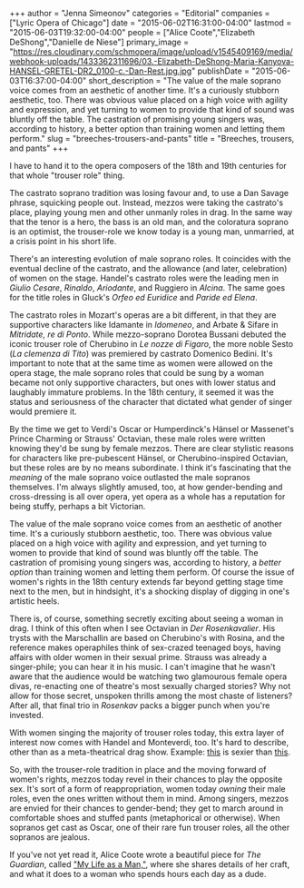 +++
author = "Jenna Simeonov"
categories = "Editorial"
companies = ["Lyric Opera of Chicago"]
date = "2015-06-02T16:31:00-04:00"
lastmod = "2015-06-03T19:32:00-04:00"
people = ["Alice Coote","Elizabeth DeShong","Danielle de Niese"]
primary_image = "https://res.cloudinary.com/schmopera/image/upload/v1545409169/media/webhook-uploads/1433362311696/03.-Elizabeth-DeShong-Maria-Kanyova-HANSEL-GRETEL-DR2_0100-c.-Dan-Rest.jpg.jpg"
publishDate = "2015-06-03T16:37:00-04:00"
short_description = "The value of the male soprano voice comes from an aesthetic of another time. It&#039;s a curiously stubborn aesthetic, too. There was obvious value placed on a high voice with agility and expression, and yet turning to women to provide that kind of sound was bluntly off the table. The castration of promising young singers was, according to history, a better option than training women and letting them perform."
slug = "breeches-trousers-and-pants"
title = "Breeches, trousers, and pants"
+++

I have to hand it to the opera composers of the 18th and 19th centuries for that whole "trouser role" thing. 

The castrato soprano tradition was losing favour and, to use a Dan Savage phrase, squicking people out. Instead, mezzos were taking the castrato's place, playing young men and other unmanly roles in drag. In the same way that the tenor is a hero, the bass is an old man, and the coloratura soprano is an optimist, the trouser-role we know today is a young man, unmarried, at a crisis point in his short life. 

There's an interesting evolution of male soprano roles. It coincides with the eventual decline of the castrato, and the allowance (and later, celebration) of women on the stage. Handel's castrato roles were the leading men in *Giulio Cesare*, *Rinaldo*, *Ariodante*, and Ruggiero in *Alcina*. The same goes for the title roles in Gluck's *Orfeo ed Euridice* and *Paride ed Elena*. 

The castrato roles in Mozart's operas are a bit different, in that they are supportive characters like Idamante in *Idomeneo*, and Arbate & Sifare in *Mitridate, re di Ponto*. While mezzo-soprano Dorotea Bussani debuted the iconic trouser role of Cherubino in *Le nozze di Figaro*, the more noble Sesto (*La clemenza di Tito*) was premiered by castrato Domenico Bedini. It's important to note that at the same time as women were allowed on the opera stage, the male soprano roles that could be sung by a woman became not only supportive characters, but ones with lower status and laughably immature problems. In the 18th century, it seemed it was the status and seriousness of the character that dictated what gender of singer would premiere it.

By the time we get to Verdi's Oscar or Humperdinck's Hänsel or Massenet's Prince Charming or Strauss' Octavian, these male roles were written knowing they'd be sung by female mezzos. There are clear stylistic reasons for characters like pre-pubescent Hänsel, or Cherubino-inspired Octavian, but these roles are by no means subordinate. I think it's fascinating that the *meaning* of the male soprano voice outlasted the male sopranos themselves. I'm always slightly amused, too, at how gender-bending and cross-dressing is all over opera, yet opera as a whole has a reputation for being stuffy, perhaps a bit Victorian.

The value of the male soprano voice comes from an aesthetic of another time. It's a curiously stubborn aesthetic, too. There was obvious value placed on a high voice with agility and expression, and yet turning to women to provide that kind of sound was bluntly off the table. The castration of promising young singers was, according to history, a *better option* than training women and letting them perform. Of course the issue of women's rights in the 18th century extends far beyond getting stage time next to the men, but in hindsight, it's a shocking display of digging in one's artistic heels.

There is, of course, something secretly exciting about seeing a woman in drag. I think of this often when I see Octavian in *Der Rosenkavalier*. His trysts with the Marschallin are based on Cherubino's with Rosina, and the reference makes operaphiles think of sex-crazed teenaged boys, having affairs with older women in their sexual prime. Strauss was already a singer-phile; you can hear it in his music. I can't imagine that he wasn't aware that the audience would be watching two glamourous female opera divas, re-enacting one of theatre's most sexually charged stories? Why not allow for those secret, unspoken thrills among the most chaste of listeners? After all, that final trio in *Rosenkav* packs a bigger punch when you're invested.

With women singing the majority of trouser roles today, this extra layer of interest now comes with Handel and Monteverdi, too. It's hard to describe, other than as a meta-theatrical drag show. Example: [this](https://www.youtube.com/watch?v=-26AS6DhHbY) is sexier than [this](https://www.youtube.com/watch?v=_isL0E-4TsQ).

So, with the trouser-role tradition in place and the moving forward of women's rights, mezzos today revel in their chances to play the opposite sex. It's sort of a form of reappropriation, women today *owning* their male roles, even the ones written without them in mind. Among singers, mezzos are envied for their chances to gender-bend; they get to march around in comfortable shoes and stuffed pants (metaphorical or otherwise). When sopranos get cast as Oscar, one of their rare fun trouser roles, all the other sopranos are jealous.

If you've not yet read it, Alice Coote wrote a beautiful piece for *The Guardian*, called ["My Life as a Man,"](http://www.theguardian.com/music/2015/may/13/alice-coote-mezzo-breeches-roles-my-life-as-a-man?CMP=share_btn_tw), where she shares details of her craft, and what it does to a woman who spends hours each day as a dude.

